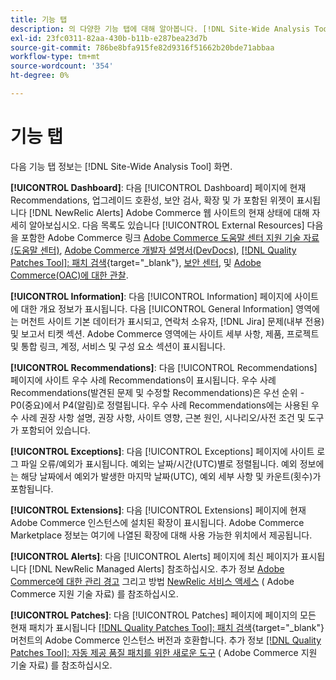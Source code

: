 ```yaml
---
title: 기능 탭
description: 의 다양한 기능 탭에 대해 알아봅니다. [!DNL Site-Wide Analysis Tool]
exl-id: 23fc0311-82aa-430b-b11b-e287bea23d7b
source-git-commit: 786be8bfa915fe82d9316f51662b20bde71abbaa
workflow-type: tm+mt
source-wordcount: '354'
ht-degree: 0%

---
```


# 기능 탭

다음 기능 탭 정보는 [!DNL Site-Wide Analysis Tool] 화면.

**[!UICONTROL Dashboard]**: 다음 [!UICONTROL Dashboard] 페이지에 현재 Recommendations, 업그레이드 호환성, 보안 검사, 확장 및 가 포함된 위젯이 표시됩니다 [!DNL NewRelic Alerts] Adobe Commerce 웹 사이트의 현재 상태에 대해 자세히 알아보십시오. 다음 목록도 있습니다 [!UICONTROL External Resources] 다음을 포함한 Adobe Commerce 링크 [Adobe Commerce 도움말 센터 지원 기술 자료(도움말 센터)](https://experienceleague.adobe.com/docs/commerce-knowledge-base/kb/overview.html), [Adobe Commerce 개발자 설명서(DevDocs)](https://developer.adobe.com/commerce/docs/), [[!DNL Quality Patches Tool]: 패치 검색](https://experienceleague.adobe.com/tools/commerce-quality-patches/index.html){target="_blank"}, [보안 센터](https://helpx.adobe.com/security.html), 및 [Adobe Commerce(OAC)에 대한 관찰](https://experienceleague.adobe.com/docs/commerce-operations/tools/observation-for-adobe-commerce/intro.html).

**[!UICONTROL Information]**: 다음 [!UICONTROL Information] 페이지에 사이트에 대한 개요 정보가 표시됩니다.
다음 [!UICONTROL General Information] 영역에는 머천트 사이트 기본 데이터가 표시되고, 연락처 소유자, [!DNL Jira] 문제(내부 전용) 및 보고서 티켓 섹션.
Adobe Commerce 영역에는 사이트 세부 사항, 제품, 프로젝트 및 통합 링크, 계정, 서비스 및 구성 요소 섹션이 표시됩니다.

**[!UICONTROL Recommendations]**: 다음 [!UICONTROL Recommendations] 페이지에 사이트 우수 사례 Recommendations이 표시됩니다. 우수 사례 Recommendations(발견된 문제 및 수정할 Recommendations)은 우선 순위 - P0(중요)에서 P4(알림)로 정렬됩니다.
우수 사례 Recommendations에는 사용된 우수 사례 권장 사항 설명, 권장 사항, 사이트 영향, 근본 원인, 시나리오/사전 조건 및 도구가 포함되어 있습니다.

**[!UICONTROL Exceptions]**: 다음 [!UICONTROL Exceptions] 페이지에 사이트 로그 파일 오류/예외가 표시됩니다. 예외는 날짜/시간(UTC)별로 정렬됩니다.
예외 정보에는 해당 날짜에서 예외가 발생한 마지막 날짜(UTC), 예외 세부 사항 및 카운트(횟수)가 포함됩니다.

**[!UICONTROL Extensions]**: 다음 [!UICONTROL Extensions] 페이지에 현재 Adobe Commerce 인스턴스에 설치된 확장이 표시됩니다. Adobe Commerce Marketplace 정보는 여기에 나열된 확장에 대해 사용 가능한 위치에서 제공됩니다.

**[!UICONTROL Alerts]**: 다음 [!UICONTROL Alerts] 페이지에 최신 페이지가 표시됩니다 [!DNL NewRelic Managed Alerts] 참조하십시오. 추가 정보 [Adobe Commerce에 대한 관리 경고](https://experienceleague.adobe.com/docs/commerce-knowledge-base/kb/support-tools/managed-alerts/managed-alerts-for-magento-commerce.html) 그리고 방법 [NewRelic 서비스 액세스](https://experienceleague.adobe.com/docs/commerce-knowledge-base/kb/faq/access-new-relic-services.html) ( Adobe Commerce 지원 기술 자료) 를 참조하십시오.

**[!UICONTROL Patches]**: 다음 [!UICONTROL Patches] 페이지에 페이지의 모든 현재 패치가 표시됩니다 [[!DNL Quality Patches Tool]: 패치 검색](https://experienceleague.adobe.com/tools/commerce-quality-patches/index.html){target="_blank"} 머천트의 Adobe Commerce 인스턴스 버전과 호환합니다. 추가 정보 [[!DNL Quality Patches Tool]: 자동 제공 품질 패치를 위한 새로운 도구](https://experienceleague.adobe.com/docs/commerce-knowledge-base/kb/announcements/commerce-announcements/magento-quality-patches-released-new-tool-to-self-serve-quality-patches.html) ( Adobe Commerce 지원 기술 자료) 를 참조하십시오.
